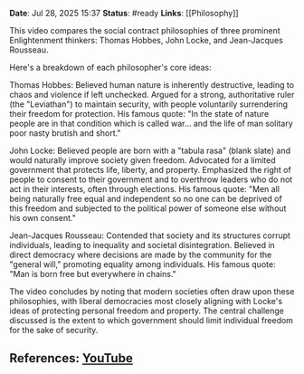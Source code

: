 **Date**: Jul 28, 2025 15:37
**Status**: #ready 
**Links**: [[Philosophy]]

This video compares the social contract philosophies of three prominent Enlightenment thinkers: Thomas Hobbes, John Locke, and Jean-Jacques Rousseau.

Here's a breakdown of each philosopher's core ideas:

Thomas Hobbes: Believed human nature is inherently destructive, leading to chaos and violence if left unchecked. Argued for a strong, authoritative ruler (the "Leviathan") to maintain security, with people voluntarily surrendering their freedom for protection. His famous quote: "In the state of nature people are in that condition which is called war... and the life of man solitary poor nasty brutish and short."

John Locke: Believed people are born with a "tabula rasa" (blank slate) and would naturally improve society given freedom. Advocated for a limited government that protects life, liberty, and property. Emphasized the right of people to consent to their government and to overthrow leaders who do not act in their interests, often through elections. His famous quote: "Men all being naturally free equal and independent so no one can be deprived of this freedom and subjected to the political power of someone else without his own consent."

Jean-Jacques Rousseau: Contended that society and its structures corrupt individuals, leading to inequality and societal disintegration. Believed in direct democracy where decisions are made by the community for the "general will," promoting equality among individuals. His famous quote: "Man is born free but everywhere in chains."

The video concludes by noting that modern societies often draw upon these philosophies, with liberal democracies most closely aligning with Locke's ideas of protecting personal freedom and property. The central challenge discussed is the extent to which government should limit individual freedom for the sake of security.

## References: [YouTube](https://youtu.be/glgU6o4nZQc?si=8GFq_MgmEba11-fB)